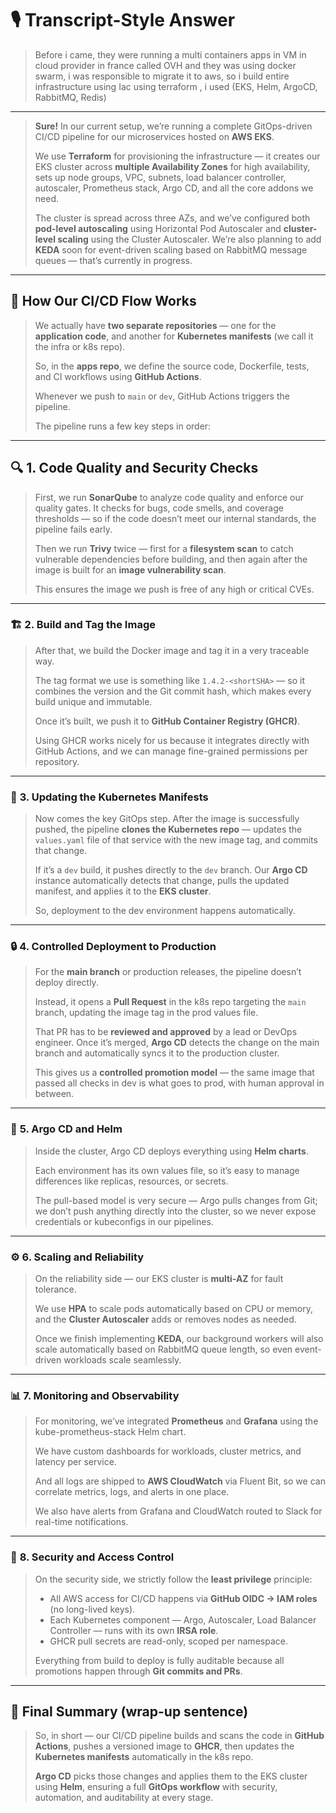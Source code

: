 # 🎙️ **Transcript-Style Answer**

> Before i came, they were running a multi containers apps in VM in cloud provider in france called OVH and they was using docker swarm, i was responsible to migrate it to aws, so i build entire infrastructure using Iac using terraform , i used (EKS, Helm, ArgoCD, RabbitMQ, Redis)

---

> **Sure!**
> In our current setup, we’re running a complete GitOps-driven CI/CD pipeline for our microservices hosted on **AWS EKS**.
>
> We use **Terraform** for provisioning the infrastructure — it creates our EKS cluster across **multiple Availability Zones** for high availability, sets up node groups, VPC, subnets, load balancer controller, autoscaler, Prometheus stack, Argo CD, and all the core addons we need.
>
> The cluster is spread across three AZs, and we’ve configured both **pod-level autoscaling** using Horizontal Pod Autoscaler and **cluster-level scaling** using the Cluster Autoscaler. We’re also planning to add **KEDA** soon for event-driven scaling based on RabbitMQ message queues — that’s currently in progress.

---

## 🧩 **How Our CI/CD Flow Works**

> We actually have **two separate repositories** — one for the **application code**, and another for **Kubernetes manifests** (we call it the infra or k8s repo).
>
> So, in the **apps repo**, we define the source code, Dockerfile, tests, and CI workflows using **GitHub Actions**.
>
> Whenever we push to `main` or `dev`, GitHub Actions triggers the pipeline.
>
> The pipeline runs a few key steps in order:

---

## 🔍 **1. Code Quality and Security Checks**

> First, we run **SonarQube** to analyze code quality and enforce our quality gates.
> It checks for bugs, code smells, and coverage thresholds — so if the code doesn’t meet our internal standards, the pipeline fails early.
>
> Then we run **Trivy** twice —
> first for a **filesystem scan** to catch vulnerable dependencies before building,
> and then again after the image is built for an **image vulnerability scan**.
>
> This ensures the image we push is free of any high or critical CVEs.

---

### 🏗️ **2. Build and Tag the Image**

> After that, we build the Docker image and tag it in a very traceable way.
>
> The tag format we use is something like `1.4.2-<shortSHA>` —
> so it combines the version and the Git commit hash, which makes every build unique and immutable.
>
> Once it’s built, we push it to **GitHub Container Registry (GHCR)**.
>
> Using GHCR works nicely for us because it integrates directly with GitHub Actions,
> and we can manage fine-grained permissions per repository.

---

### 🔄 **3. Updating the Kubernetes Manifests**

> Now comes the key GitOps step.
> After the image is successfully pushed, the pipeline **clones the Kubernetes repo** —
> updates the `values.yaml` file of that service with the new image tag,
> and commits that change.
>
> If it’s a `dev` build, it pushes directly to the `dev` branch.
> Our **Argo CD** instance automatically detects that change, pulls the updated manifest, and applies it to the **EKS cluster**.
>
> So, deployment to the dev environment happens automatically.

---

### 🔒 **4. Controlled Deployment to Production**

> For the **main branch** or production releases, the pipeline doesn’t deploy directly.
>
> Instead, it opens a **Pull Request** in the k8s repo targeting the `main` branch, updating the image tag in the prod values file.
>
> That PR has to be **reviewed and approved** by a lead or DevOps engineer.
> Once it’s merged, **Argo CD** detects the change on the main branch and automatically syncs it to the production cluster.
>
> This gives us a **controlled promotion model** — the same image that passed all checks in dev is what goes to prod, with human approval in between.

---

### 🚀 **5. Argo CD and Helm**

> Inside the cluster, Argo CD deploys everything using **Helm charts**.
>
> Each environment has its own values file, so it’s easy to manage differences like replicas, resources, or secrets.
>
> The pull-based model is very secure — Argo pulls changes from Git;
> we don’t push anything directly into the cluster, so we never expose credentials or kubeconfigs in our pipelines.

---

### ⚙️ **6. Scaling and Reliability**

> On the reliability side —
> our EKS cluster is **multi-AZ** for fault tolerance.
>
> We use **HPA** to scale pods automatically based on CPU or memory,
> and the **Cluster Autoscaler** adds or removes nodes as needed.
>
> Once we finish implementing **KEDA**, our background workers will also scale automatically based on RabbitMQ queue length,
> so even event-driven workloads scale seamlessly.

---

### 📊 **7. Monitoring and Observability**

> For monitoring, we’ve integrated **Prometheus** and **Grafana** using the kube-prometheus-stack Helm chart.
>
> We have custom dashboards for workloads, cluster metrics, and latency per service.
>
> And all logs are shipped to **AWS CloudWatch** via Fluent Bit, so we can correlate metrics, logs, and alerts in one place.
>
> We also have alerts from Grafana and CloudWatch routed to Slack for real-time notifications.

---

### 🔐 **8. Security and Access Control**

> On the security side, we strictly follow the **least privilege** principle:
>
> - All AWS access for CI/CD happens via **GitHub OIDC → IAM roles** (no long-lived keys).
> - Each Kubernetes component — Argo, Autoscaler, Load Balancer Controller — runs with its own **IRSA role**.
> - GHCR pull secrets are read-only, scoped per namespace.
>
> Everything from build to deploy is fully auditable because all promotions happen through **Git commits and PRs**.

---

## 🧩 **Final Summary (wrap-up sentence)**

> So, in short —
> our CI/CD pipeline builds and scans the code in **GitHub Actions**,
> pushes a versioned image to **GHCR**,
> then updates the **Kubernetes manifests** automatically in the k8s repo.
>
> **Argo CD** picks those changes and applies them to the EKS cluster using **Helm**,
> ensuring a full **GitOps workflow** with security, automation, and auditability at every stage.
